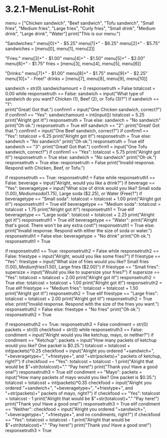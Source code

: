 # 3.2.1-MenuList-Rohit

menu = ["Chicken sandwich", "Beef sandwich", "Tofu sandwich", "Small fries", "Medium fries", "Large fries", "Curly fries", "Small drink", "Medium drink", "Large drink", "Water"]
print("This is our menu:")

"Sandwiches:"
menu[0]+" - $5.25"
menu[1]+" - $6.25"
menu[2]+" - $5.75"
sandwiches = [menu[0], menu[1], menu[2]]

"Fries:"
menu[3]+" - $1.00"
menu[4]+" - $1.50"
menu[5]+" - $2.00"
menu[6]+" - $1.75"
fries = [menu[3], menu[4], menu[5], menu[6]]

"Drinks:"
menu[7]+" - $1.00"
menu[8]+" - $1.75"
menu[9]+" - $2.25"
menu[10]+" - Free!"
drinks = [menu[7], menu[8], menu[9], menu[10]]

sandwich = str(0)
sandwichamount = 0
responsetruth = False
totalcost = 0.00
while responsetruth == False:
    sandwich = input("What type of sandwich do you want? Chicken (1), Beef (2), or Tofu (3)?")
    if sandwich == "1":   
        print("Great! Got that.")
        confirm1 = input("One Chicken sandwich, correct?")
        if confirm1 == "Yes":
            sandwichamount = int(input())
            totalcost = 5.25
            print("Alright got it!")
            responsetruth = True
        else:
            sandwich = "No sandwich"
            print("Oh ok.")
            responsetruth = True
    elif sandwich == "2":
        print("Great! Got that.")
        confirm1 = input("One Beef sandwich, correct?")
        if confirm1 == "Yes":
            totalcost = 6.25
            print("Alright got it!")
            responsetruth = True
        else:
            sandwich = "No sandwich"
            print("Oh ok.")
            responsetruth = True
    elif sandwich == "3":
        print("Great! Got that.")
        confirm1 = input("One Tofu sandwich, correct?")
        if confirm1 == "Yes":
            totalcost = 5.75
            print("Alright got it!")
            responsetruth = True
        else:
            sandwich = "No sandwich"
            print("Oh ok.")
            responsetruth = True
    else:
        responsetruth = False
        print("Invalid response. Respond with Chicken, Beef, or Tofu.")

if responsetruth == True: 
    responsetruth1 = False
    while responsetruth1 == False:
        beverage = input("Alright, would you like a drink?")
        if beverage == "Yes":
            beveragetype = input("What size of drink would you like? Small soda ($1.00), Medium soda ($1.75), Large soda ($2.25), or Water (Free)?")
            if beveragetype == "Small soda":
                totalcost = totalcost + 1.00
                print("Alright got it!")
                responsetruth1 = True
            elif beveragetype == "Medium soda":
                totalcost = totalcost + 1.75
                print("Alright got it!")
                responsetruth1 = True
            elif beveragetype == "Large soda":
                totalcost = totalcost + 2.25
                print("Alright got it!")
                responsetruth1 = True
            elif beveragetype == "Water":
                print("Alright that's good. There won't be any extra cost!")
                responsetruth1 = True
            else:
                print("Invalid response. Respond with either the size of soda or water.")
                responsetruth1 = False
        else:
            beveragetype = "No drink"
            print("Oh ok.")
            responsetruth1 = True

if responsetruth1 == True:
    responsetruth2 = False
    while responsetruth2 == False:
        friestype = input("Alright, would you like some fries?")
        if friestype == "Yes":
            friestype = input("What size of fries would you like? Small fries ($1.00), Medium fries ($1.50), Large fries ($2.00)")
            if friestype == "Small fries":
                supersize = input("Would you like to supersize your fries?")
                if supersize == "Yes":
                    totalcost = totalcost + 2.00
                    print("Alright got it!")
                    responsetruth2 = True
                else:
                    totalcost = totalcost + 1.00
                    print("Alright got it!")
                    responsetruth2 = True
            elif friestype == "Medium fries":
                totalcost = totalcost + 1.50
                print("Alright got it!")
                responsetruth2 = True
            elif friestype == "Large fries":
                totalcost = totalcost + 2.00
                print("Alright got it!")
                responsetruth2 = True
            else:
                print("Invalid response. Respond with the size of the fries you want.")
                responsetruth2 = False
        else:
            friestype = "No fries"
            print("Oh ok.")
            responsetruth2 = True

if responsetruth2 == True:
    responsetruth3 = False
    condiment = str(0)
    packets = str(0)
    checkfood = str(0)
    while responsetruth3 == False:
        condiment = input("Alright would you like ketchup, mayo, or neither?")
        if condiment == "Ketchup":
            packets = input("How many packets of ketchup would you like? One packet is $0.25.")
            totalcost = totalcost + int(packets)*0.25
            checkfood = input("Alright you ordered "+sandwich+", "+beveragetype+", "+friestype+", and "+str(packets)+" packets of ketchup, right?")
            if checkfood == "Yes":
                totalcost = totalcost - 1
                print("Alright that would be $"+str(totalcost)+"." "Pay here!")
                print("Thank you! Have a good one!")
                responsetruth3 = True
        elif condiment == "Mayo":
            packets = input("How many packets of mayo would you like? One packet is $0.35.")
            totalcost = totalcost + int(packets)*0.35
            checkfood = input("Alright you ordered "+sandwich+", "+beveragetype+", "+friestype+", and "+str(packets)+" packets of mayo, right?")
            if checkfood == "Yes":
                totalcost = totalcost - 1
                print("Alright that would be $"+str(totalcost)+"." "Pay here!")
                print("Thank you! Have a good one!")
                responsetruth3 = True
        elif condiment == "Neither":
            checkfood = input("Alright you ordered "+sandwich+", "+beveragetype+", "+friestype+", and no condiments, right?")
            if checkfood == "Yes":
                totalcost = totalcost - 1
                print("Alright that would be $"+str(totalcost)+"." "Pay here!")
                print("Thank you! Have a good one!")
                responsetruth3 = True
